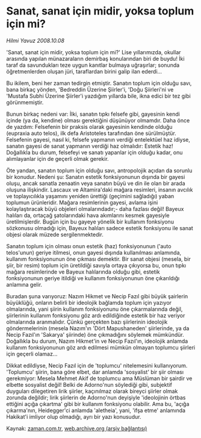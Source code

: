 # Sanat, sanat için midir, yoksa toplum için mi?

*Hilmi Yavuz 2008.10.08*

<tr><td class="metin" colspan="2" style="padding-top: 20px; padding-left: 5px; padding-right: 10px;">'Sanat, sanat için midir, yoksa toplum için mi?' Lise yıllarımızda, okullar arasında yapılan münazaraların demirbaş konularından biri de buydu! İki taraf da savundukları teze uygun kanıtlar bulmaya uğraşırlar; sonunda öğretmenlerden oluşan jüri, taraflardan birini galip ilan ederdi...</td></tr><tr><td class="metin" colspan="2" style="padding-top: 20px; padding-left: 5px; padding-right: 10px;"><p> Bu ikilem, beni her zaman tedirgin etmiştir. Sanatın toplum için olduğu savı, bana birkaç yönden, 'Bedreddin Üzerine Şiirler'i, 'Doğu Şiirleri'ni ve 'Mustafa Subhi Üzerine Şiirler'i yazdığım yıllarda bile, ikna edici bir tez gibi görünmemiştir.
<p> Bunun birkaç nedeni var: İlki, sanatın tıpkı felsefe gibi, gayesinin kendi içinde (ya da, kendine) olması gerektiğini düşünüyor olmamdır. Daha önce de yazdım: Felsefenin bir praksis olarak gayesinin kendinde olduğu (eupraxia auto telos), ilk defa Aristoteles tarafından öne sürülmüştür. Felsefenin gayesi, nasıl ki, felsefe yapmanın verdiği entelektüel haz idiyse, sanatın gayesi de sanat yapmanın verdiği haz olmalıdır: Estetik haz! Doğallıkla bu durum, felsefeyi ve sanatı yapanlar için olduğu kadar, onu alımlayanlar için de geçerli olmak gerekir.
<p> Öte yandan, sanatın toplum için olduğu savı, antropolojik açıdan da sorunlu bir konudur. Nedeni şu: Sanatın estetik fonksiyonunun dışında bir gayesi oluşu, ancak sanatla zenaatin veya sanatın büyü ve din ile olan bir arada oluşuna ilişkindir. Lascaux ve Altamira'daki mağara resimleri, insanın avcılık ve toplayıcılıkla yaşamını yeniden ürettiği (geçimini sağladığı) yaban toplumun ürünleridir. Mağara resimlerinin gayesi, avlama işini kolaylaştıracak büyü objeleri olmalarındadır;- daha fazlası değil! Bayeux halıları da, ortaçağ şatolarındaki hava akımlarını kesmek gayesiyle üretilmişlerdir. Bugün için bu gayeye yönelik bir kullanım fonksiyonu sözkonusu olmadığı için, Bayeux halıları sadece estetik fonksiyonu ile sanat objesi olarak müzede sergilenmektedir.
<p> Sanatın toplum için olması onun estetik (haz) fonksiyonunun ('auto telos'unun) geriye itilmesi, onun gayesi dışında kullanılması anlamında, kullanım fonksiyonunun öne çıkması demektir. Bir sanat objesi (mesela, bir şiir, bir resim) toplum için üretildiği savıyla ortaya çıkıyorsa bu, onun tıpkı mağara resimlerinde ve Bayeux halılarında olduğu gibi, estetik fonksiyonunun geriye itildiği ve kullanım fonksiyonunun öne çıkarıldığı anlamına gelir.
<p> Buradan şuna varıyoruz: Nazım Hikmet ve Necip Fazıl gibi büyük şairlerin büyüklüğü, onların belirli bir ideolojik bağlamda toplum için yazıyor olmalarında, yani şiirin kullanım fonksiyonunu öne çıkarmalarında değil, şiirlerinin kullanım fonksiyonu göz ardı edildiğinde estetik bir haz veriyor olmalarında aranmalıdır. Çünkü gerçekten bazı şiirlerinin ideolojik göndermelerinin (mesela Nazım'ın 'Dört Mapushaneden' şiirlerinde, ya da Necip Fazıl'ın 'Sakarya' şiirinde) öne çıkmadığını söylemek mümkündür. Doğallıkla bu durum, Nazım Hikmet'in ve Necip Fazıl'ın, ideolojik anlamda kullanım fonksiyonunun göz ardı edilmesi mümkün olmayan toplumcu şiirleri için geçerli olamaz...
<p> Dikkat edildiyse, Necip Fazıl için de 'toplumcu' nitelemesini kullanıyorum. 'Toplumcu' şiirin, bana göre elbet, dar anlamda 'sosyalist' bir şiir olması gerekmiyor: Mesela Mehmet Akif de toplumcu ama Müslüman bir şairdir ve elbette sosyalist değil! Belki de Adorno'nun söylediği gibi, subjektif duyguları dilegetiren lirik şiirler, kaçınılmaz olarak bireyci şiirler olmak zorunda değildir; lirik şiirlerin de Adorno'nun deyişiyle 'ideolojinin örtbas ettiğini açığa çıkartma' gibi bir kullanım fonksiyonu olabilir. Ama bu, 'açığa çıkarma'nın, Heidegger'ci anlamda 'aletheia', yani, 'ifşa etme' anlamında Hakikat'i imliyor olup olmadığı, ayrı bir yazı konusudur.<br/></p></p></p></p></p></p></td></tr>

Kaynak: [zaman.com.tr](http://zaman.com.tr/yazar.do?yazino=746784), [web.archive.org (arşiv bağlantısı)](http://web.archive.org/web/20081018232212/http://www.zaman.com.tr:80/yazar.do?yazino=746784)
